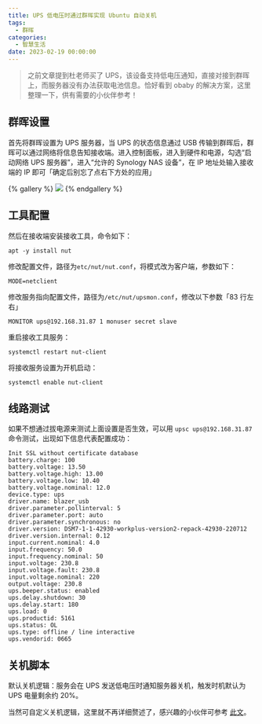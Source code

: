 ```yaml
---
title: UPS 低电压时通过群晖实现 Ubuntu 自动关机
tags:
  - 群晖
categories:
  - 智慧生活
date: 2023-02-19 00:00:00
---
```


> 之前文章提到杜老师买了 UPS，该设备支持低电压通知，直接对接到群晖上，而服务器没有办法获取电池信息。恰好看到 obaby 的解决方案，这里整理一下，供有需要的小伙伴参考！

<!-- more -->

## 群晖设置

首先将群晖设置为 UPS 服务器，当 UPS 的状态信息通过 USB 传输到群晖后，群晖可以通过网络将信息告知接收端。进入控制面板，进入到硬件和电源，勾选“启动网络 UPS 服务器”，进入“允许的 Synology NAS 设备”，在 IP 地址处输入接收端的 IP 即可「确定后别忘了点右下方处的应用」

{% gallery %}
![](https://cdn.dusays.com/2023/02/557-1.jpg/1)
{% endgallery %}

## 工具配置

然后在接收端安装接收工具，命令如下：

```
apt -y install nut
```

修改配置文件，路径为`etc/nut/nut.conf`，将模式改为客户端，参数如下：

```
MODE=netclient
```

修改服务指向配置文件，路径为`/etc/nut/upsmon.conf`，修改以下参数「83 行左右」


```
MONITOR ups@192.168.31.87 1 monuser secret slave
```

重启接收工具服务：

```
systemctl restart nut-client
```

将接收服务设置为开机启动：

```
systemctl enable nut-client
```

## 线路测试

如果不想通过拔电源来测试上面设置是否生效，可以用 `upsc ups@192.168.31.87` 命令测试，出现如下信息代表配置成功：

```
Init SSL without certificate database
battery.charge: 100
battery.voltage: 13.50
battery.voltage.high: 13.00
battery.voltage.low: 10.40
battery.voltage.nominal: 12.0
device.type: ups
driver.name: blazer_usb
driver.parameter.pollinterval: 5
driver.parameter.port: auto
driver.parameter.synchronous: no
driver.version: DSM7-1-1-42930-workplus-version2-repack-42930-220712
driver.version.internal: 0.12
input.current.nominal: 4.0
input.frequency: 50.0
input.frequency.nominal: 50
input.voltage: 230.8
input.voltage.fault: 230.8
input.voltage.nominal: 220
output.voltage: 230.8
ups.beeper.status: enabled
ups.delay.shutdown: 30
ups.delay.start: 180
ups.load: 0
ups.productid: 5161
ups.status: OL
ups.type: offline / line interactive
ups.vendorid: 0665
```

## 关机脚本

默认关机逻辑：服务会在 UPS 发送低电压时通知服务器关机，触发时机默认为 UPS 电量剩余约 20%。

当然可自定义关机逻辑，这里就不再详细赘述了，感兴趣的小伙伴可参考 [此文](https://h4ck.org.cn/2023/02/%e6%a0%91%e8%8e%93%e6%b4%be%e8%87%aa%e5%ae%9a%e4%b9%89%e5%85%b3%e6%9c%ba%e8%84%9a%e6%9c%ac%ef%bc%88nut%ef%bc%89/)。